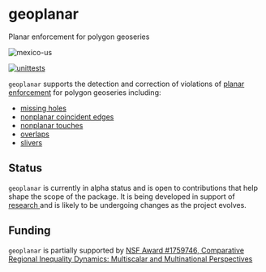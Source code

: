 
# geoplanar
Planar enforcement for polygon geoseries

![mexico-us](https://i.imgur.com/CFgnecL.png)


[![unittests](https://github.com/sjsrey/geoplanar/workflows/.github/workflows/unittests.yml/badge.svg)](https://github.com/sjsrey/geoplanar/actions?query=workflow%3A.github%2Fworkflows%2Funittests.yml)

`geoplanar` supports the detection and correction of violations of [planar enforcement](https://ibis.geog.ubc.ca/courses/klink/gis.notes/ncgia/u12.html#SEC12.6) for polygon geoseries including:


- [missing holes](https://github.com/sjsrey/geoplanar/blob/main/notebooks/holes.ipynb)
- [nonplanar coincident edges](https://github.com/sjsrey/geoplanar/blob/main/notebooks/nonplanaredges.ipynb)
- [nonplanar touches](https://github.com/sjsrey/geoplanar/blob/main/notebooks/nonplanartouches.ipynb)
- [overlaps](https://github.com/sjsrey/geoplanar/blob/main/notebooks/overlaps.ipynb)
- [slivers](https://github.com/sjsrey/geoplanar/blob/main/notebooks/slivers.ipynb)


## Status

`geoplanar` is currently in alpha status and is open to contributions that help shape the scope of the package. It is being developed in support of  [research ](https://nsf.gov/awardsearch/showAward?AWD_ID=1759746&HistoricalAwards=false) and is likely to be undergoing changes as the project evolves.


## Funding

`geoplanar` is partially supported by [NSF Award #1759746, Comparative Regional Inequality Dynamics: Multiscalar and Multinational Perspectives](https://nsf.gov/awardsearch/showAward?AWD_ID=1759746&HistoricalAwards=false)



